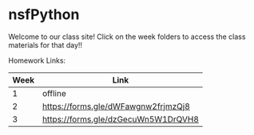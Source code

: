 # nsfPython

Welcome to our class site! Click on the week folders to access the class materials for that day!!

Homework Links:

| Week  | Link |
| ------------- | ------------- |
| 1  | offline  |
| 2  | https://forms.gle/dWFawgnw2frjmzQj8  |
| 3  | https://forms.gle/dzGecuWn5W1DrQVH8  |
